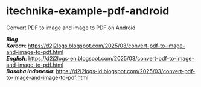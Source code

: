 # itechnika-example-pdf-android
Convert PDF to image and image to PDF on Android

***Blog***  
***Korean***: https://d2j2logs.blogspot.com/2025/03/convert-pdf-to-image-and-image-to-pdf.html  
***English***: https://d2j2logs-en.blogspot.com/2025/03/convert-pdf-to-image-and-image-to-pdf.html  
***Basaha Indonesia***: https://d2j2logs-id.blogspot.com/2025/03/convert-pdf-to-image-and-image-to-pdf.html
